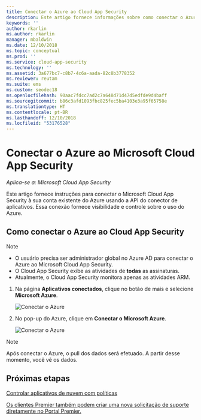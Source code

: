 ```yaml
---
title: Conectar o Azure ao Cloud App Security
description: Este artigo fornece informações sobre como conectar o Azure ao Cloud App Security usando o conector de API para obter visibilidade e controle sobre o uso.
keywords: ''
author: rkarlin
ms.author: rkarlin
manager: mbaldwin
ms.date: 12/10/2018
ms.topic: conceptual
ms.prod: ''
ms.service: cloud-app-security
ms.technology: ''
ms.assetid: 3a677bc7-c8b7-4c6a-aada-82c8b3778352
ms.reviewer: reutam
ms.suite: ems
ms.custom: seodec18
ms.openlocfilehash: 90aac7fdcc7ad2c7a648d71d47d5edfde9d4baff
ms.sourcegitcommit: b86c3afd1093fbc825fec5ba4103e3a95f65758e
ms.translationtype: HT
ms.contentlocale: pt-BR
ms.lasthandoff: 12/10/2018
ms.locfileid: "53176528"
---
```

# <a name="connect-azure-to-microsoft-cloud-app-security"></a>Conectar o Azure ao Microsoft Cloud App Security

*Aplica-se a: Microsoft Cloud App Security*

Este artigo fornece instruções para conectar o Microsoft Cloud App Security à sua conta existente do Azure usando a API do conector de aplicativos. Essa conexão fornece visibilidade e controle sobre o uso do Azure. 
  
## <a name="how-to-connect-azure-to-cloud-app-security"></a>Como conectar o Azure ao Cloud App Security  
  
> [!NOTE]
> - O usuário precisa ser administrador global no Azure AD para conectar o Azure ao Microsoft Cloud App Security. 
> - O Cloud App Security exibe as atividades de **todas** as assinaturas.
>-  Atualmente, o Cloud App Security monitora apenas as atividades ARM. 
 
1.  Na página **Aplicativos conectados**, clique no botão de mais e selecione **Microsoft Azure**.  
  
     ![Conectar o Azure](./media/connect-azure-menu.png) 

2.  No pop-up do Azure, clique em **Conectar o Microsoft Azure**.

      ![Conectar o Azure](./media/connect-azure.png) 
 
> [!NOTE] 
> Após conectar o Azure, o pull dos dados será efetuado. A partir desse momento, você vê os dados.


## <a name="next-steps"></a>Próximas etapas 
[Controlar aplicativos de nuvem com políticas](control-cloud-apps-with-policies.md)   

[Os clientes Premier também podem criar uma nova solicitação de suporte diretamente no Portal Premier.](https://premier.microsoft.com/)  
  
  